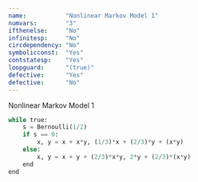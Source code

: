```yaml
---
name:           "Nonlinear Markov Model 1"
numvars:        "3"
ifthenelse:     "No"
infinitesp:     "No"
circdependency: "No"
symbolicconst:  "Yes"
contstatesp:    "Yes"
loopguard:      "(true)"
defective:      "Yes"
defective:      "No"
---
```


Nonlinear Markov Model 1

```python
while true:
    s = Bernoulli(1/2)
    if s == 0:
        x, y = x + x*y, (1/3)*x + (2/3)*y + (x*y)
    else:
        x, y = x + y + (2/3)*x*y, 2*y + (2/3)*(x*y)
    end
end
```
